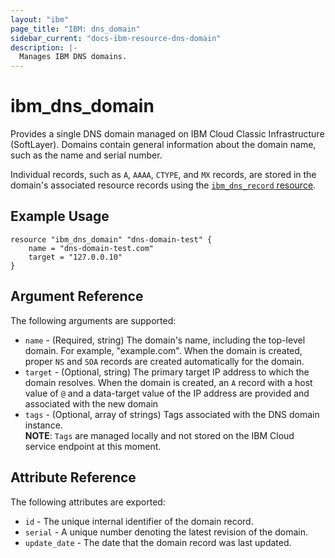```yaml
---
layout: "ibm"
page_title: "IBM: dns_domain"
sidebar_current: "docs-ibm-resource-dns-domain"
description: |-
  Manages IBM DNS domains.
---
```


# ibm\_dns_domain

Provides a single DNS domain managed on IBM Cloud Classic Infrastructure (SoftLayer). Domains contain general information about the domain name, such as the name and serial number.

Individual records, such as `A`, `AAAA`, `CTYPE`, and `MX` records, are stored in the domain's associated resource records using the [`ibm_dns_record` resource](../r/dns_record.html).


## Example Usage

```hcl
resource "ibm_dns_domain" "dns-domain-test" {
    name = "dns-domain-test.com"
    target = "127.0.0.10"
}
```

## Argument Reference

The following arguments are supported:

* `name` - (Required, string) The domain's name, including the top-level domain. For example, "example.com". When the domain is created, proper `NS` and `SOA` records are created automatically for the domain.
* `target` - (Optional, string) The primary target IP address to which the domain resolves. When the domain is created, an `A` record with a host value of `@` and a data-target value of the IP address are provided and associated with the new domain
* `tags` - (Optional, array of strings) Tags associated with the DNS domain instance.  
  **NOTE**: `Tags` are managed locally and not stored on the IBM Cloud service endpoint at this moment.

## Attribute Reference

The following attributes are exported:

* `id` - The unique internal identifier of the domain record.
* `serial` - A unique number denoting the latest revision of the domain.
* `update_date` - The date that the domain record was last updated.
